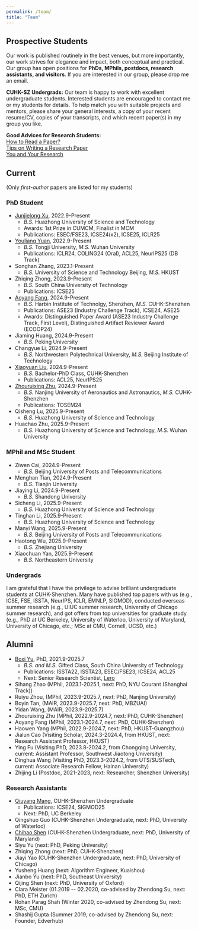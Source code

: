```yaml
---
permalink: /team/
title: "Team"
---
```

## Prospective Students
Our work is published routinely in the best venues, but more importantly, our work strives for elegance and impact, both conceptual and practical. Our group has open positions for **PhDs, MPhils, postdocs, research assistants, and visitors**. If you are interested in our group, please drop me an email.

**CUHK-SZ Undergrads:** Our team is happy to work with excellent undergraduate students. Interested students are encouraged to contact me or my students for details. To help match you with suitable projects and mentors, please share your general interests, a copy of your recent resume/CV, copies of your transcripts, and which recent paper(s) in my group you like.

**Good Advices for Research Students:**<br>
[How to Read a Paper?](https://web.stanford.edu/class/ee384m/Handouts/HowtoReadPaper.pdf)<br>
[Tips on Writing a Research Paper](https://www.pldi21.org/prerecorded_plmw.2.html)<br>
[You and Your Research](https://www.cs.virginia.edu/~robins/YouAndYourResearch.html)<br>


## Current
(Only *first-author* papers are listed for my students)

<!-- ### Postdoc -->

### PhD Student
- [Junjielong Xu](https://siyuexi.github.io/), 2022.9-Present
  - <em>B.S.</em> Huazhong University of Science and Technology
  - Awards: 1st Prize in CUMCM, Finalist in MCM
  - Publications: ESEC/FSE23, ICSE24(x2), ICSE25, ICLR25
- [Youliang Yuan](https://youliangyuan.github.io/), 2022.9-Present
  - <em>B.S.</em> Tongji University, <em>M.S.</em> Wuhan University
  - Publications: ICLR24, COLING24 (Oral), ACL25, NeurIPS25 (DB Track)
- Songhan Zhang, 2023.1-Present
  - <em>B.S.</em> University of Science and Technology Beijing, <em>M.S.</em> HKUST
- Zhiqing Zhong, 2023.9-Present
  - <em>B.S.</em> South China University of Technology
  - Publications: ICSE25
- [Aoyang Fang](https://profile.aoyangfang.top/), 2024.9-Present
  - <em>B.S.</em> Harbin Institute of Technolgy, Shenzhen, <em>M.S.</em> CUHK-Shenzhen
  - Publications: ASE23 (Industry Challenge Track), ICSE24, ASE25
  - Awards: Distinguished Paper Award (ASE23 Industry Challenge Track, First Level), Distinguished Artifact Reviewer Award (ECOOP24)
- Jiaming Huang, 2024.9-Present
  - <em>B.S.</em> Peking University
- Changyue Li, 2024.9-Present
  - <em>B.S.</em> Northwestern Polytechnical University, <em>M.S.</em> Beijing Institute of Technology
- [Xiaoyuan Liu](https://xyliu-cs.github.io/), 2024.9-Present
  - <em>B.S.</em> Bachelor-PhD Class, CUHK-Shenzhen
  - Publications: ACL25, NeurIPS25
- [Zhouruixing Zhu](https://zhuzrx.github.io/home-page/), 2024.9-Present
  - <em>B.S.</em> Nanjing University of Aeronautics and Astronautics, <em>M.S.</em> CUHK-Shenzhen
  - Publications: TOSEM24
- Qisheng Lu, 2025.9-Present
  - <em>B.S.</em> Huazhong University of Science and Technology
- Huachao Zhu, 2025.9-Present
  - <em>B.S.</em> Huazhong University of Science and Technology, <em>M.S.</em> Wuhan University

### MPhil and MSc Student
- Ziwen Cai, 2024.9-Present
  - <em>B.S.</em> Beijing University of Posts and Telecommunications
- Menghan Tian, 2024.9-Present
  - <em>B.S.</em> Tianjin University
- Jiaying Li, 2024.9-Present
  - <em>B.S.</em> Shandong University
- Sicheng Li, 2025.9-Present
  - <em>B.S.</em> Huazhong University of Science and Technology
- Tinghan Li, 2025.9-Present
  - <em>B.S.</em> Huazhong University of Science and Technology
- Manyi Wang, 2025.9-Present
  - <em>B.S.</em> Beijing University of Posts and Telecommunications
- Haotong Wu, 2025.9-Present
  - <em>B.S.</em> Zhejiang University
- Xiaochuan Yan, 2025.9-Present
  - <em>B.S.</em> Northeastern University



### Undergrads
I am grateful that I have the privilege to advise brilliant undergraduate students at CUHK-Shenzhen. Many have published top papers with us (e.g., ICSE, FSE, ISSTA, NeurIPS, ICLR, EMNLP, SIGMOD), conducted overseas summer research (e.g., UIUC summer research, University of Chicago summer research), and got offers from top universities for graduate study (e.g., PhD at UC Berkeley, University of Waterloo, University of Maryland, University of Chicago, etc.; MSc at CMU, Cornell, UCSD, etc.) 


## Alumni
- [Boxi Yu](https://boxiyu.github.io/), PhD, 2021.9-2025.7
  - <em>B.S. and M.S.</em> Gifted Class, South China University of Technology
  - Publications: ISSTA22, ISSTA23, ESEC/FSE23, ICSE24, ACL25
  - Next: Senior Research Scientist, [Lero](https://lero.ie/)
- Sihang Zhao (MPhil, 2023.1-2025.1, next: PhD, NYU Courant (Shanghai Track))
- Ruiyu Zhou, (MPhil, 2023.9-2025.7, next: PhD, Nanjing University)
- Boyin Tan, (MAIR, 2023.9-2025.7, next: PhD, MBZUAI)
- Yidan Wang, (MAIR, 2023.9-2025.7)
- Zhouruixing Zhu (MPhil, 2022.9-2024.7, next: PhD, CUHK-Shenzhen)
- Aoyang Fang (MPhil, 2023.1-2024.7, next: PhD, CUHK-Shenzhen)
- Haowen Yang (MPhil, 2022.9-2024.7, next: PhD, HKUST-Guangzhou)
- Jialun Cao (Visiting Scholar, 2024.3-2024.4, from HKUST, next: Research Assistant Professor, HKUST)
- Ying Fu (Visiting PhD, 2023.8-2024.2, from Chongqing University, current: Assistant Professor, Southwest Jiaotong University)
- Dinghua Wang (Visiting PhD, 2023.3-2024.2, from UTS/SUSTech, current: Associate Research Fellow, Hainan University)
- Zhijing Li (Postdoc, 2021-2023, next: Researcher, Shenzhen University)


### Research Assistants
- [Qiuyang Mang](https://joyemang33.github.io/), CUHK-Shenzhen Undergraduate
  - Publications: ICSE24, SIGMOD25
  - Next: PhD, UC Berkeley
- Qingshuo Guo (CUHK-Shenzhen Undergraduate, next: PhD, University of Waterloo)
- [Chihao Shen](https://stevenshen3641.github.io/) (CUHK-Shenzhen Undergraduate, next: PhD, University of Maryland)
- Siyu Yu (next: PhD, Peking University)
- Zhiqing Zhong (next: PhD, CUHK-Shenzhen)
- Jiayi Yao (CUHK-Shenzhen Undergraduate, next: PhD, University of Chicago)
- Yusheng Huang (next: Algorithm Engineer, Kuaishou)
- Jianbo Yu (next: PhD, Southeast University)
- Qijing Shen (next: PhD, University of Oxford)
- Clara Meister (01.2019 -- 02.2020, co-advised by Zhendong Su, next: PhD, ETH Zurich)
- Rohan Parag Shah (Winter 2020, co-advised by Zhendong Su, next: MSc, CMU)
- Shashij Gupta (Summer 2019, co-advised by Zhendong Su, next: Founder, Edverhub)


